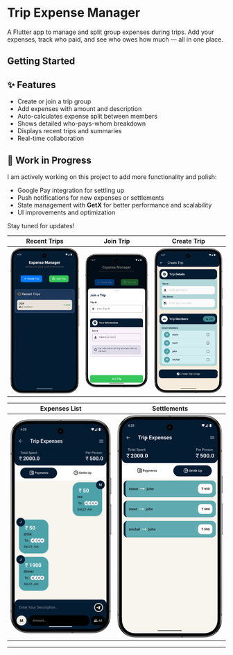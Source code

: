 # Trip Expense Manager

A Flutter app to manage and split group expenses during trips. Add your expenses, track who paid, and see who owes how much — all in one place.

## Getting Started

## ✨ Features

- Create or join a trip group
- Add expenses with amount and description
- Auto-calculates expense split between members
- Shows detailed who-pays-whom breakdown
- Displays recent trips and summaries
- Real-time collaboration

## 🚧 Work in Progress

I am actively working on this project to add more functionality and polish:

- Google Pay integration for settling up
- Push notifications for new expenses or settlements
- State management with **GetX** for better performance and scalability
- UI improvements and optimization

Stay tuned for updates!


| Recent Trips | Join Trip                                 |Create Trip |
|-----------|-------------------------------------------|-------------|
| ![Recent Trips](screenshot/04_recent_trips.png) | ![Join Trip](screenshot/06_join_trip.png) | ![Create Trip](screenshot/05_create_trip.png) |

| Expenses List                                     | Settlements | 
|---------------------------------------------------|-------------|
| ![Expenses List](screenshot/02_expense_list.png) | ![Settlements](screenshot/03_settle_up.png) |

---
